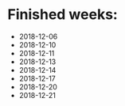 # Finished weeks:

- 2018-12-06
- 2018-12-10
- 2018-12-11
- 2018-12-13
- 2018-12-14
- 2018-12-17
- 2018-12-20
- 2018-12-21
